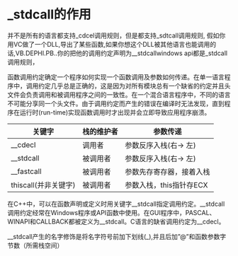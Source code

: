 # _stdcall的作用

 

并不是所有的语言都支持_cdcel调用规则，但是都支持_sdtcall调用规则, 假如你用VC做了一个DLL,导出了某些函数,如果你想这个DLL被其他语言也能调用的话,VB.DEPHI.PB..你的把他的调用约定声明为__stdcallwindows   api都是_stdcall调用规则，

 

函数调用约定确定一个程序如何实现一个函数调用及参数如何传递。在单一语言程序中，调用约定几乎总是正确的，这是因为对所有模块总有一个缺省的约定并且头文件会负责调用和被调用程序之间的一致性。在一个混合语言程序中，不同的语言不可能分享同一个头文件。由于调用约定而产生的错误在编译时无法发现，直到程序在运行时(run-time)实现函数调用时才出现并会立即导致应用程序崩溃。 

|关键字|  栈的维护者     |     参数传递 |
|---|---|---|
|__cdecl  | 调用者 |参数反序入栈(右-> 左) |
|__stdcall   |被调用者 |参数反序入栈(右-> 左) |
|__fastcall   | 被调用者 |参数先存寄存器，接着入栈|
|thiscall(并非关键字)  |被调用者 |参数入栈，this指针存ECX |

 在C++中，可以在函数声明或定义时用关键字__stdcall指定调用约定。__stdcall调用约定经常在Windows程序或API函数中使用。在GUI程序中，PASCAL、WINAPI和CALLBACK都被定义为__stdcall。C语言的缺省调用约定为__cdecl。 

 __stdcall产生的名字修饰是将名字符号前加下划线(_),并且后加”@”和函数参数字节数（所需栈空间）